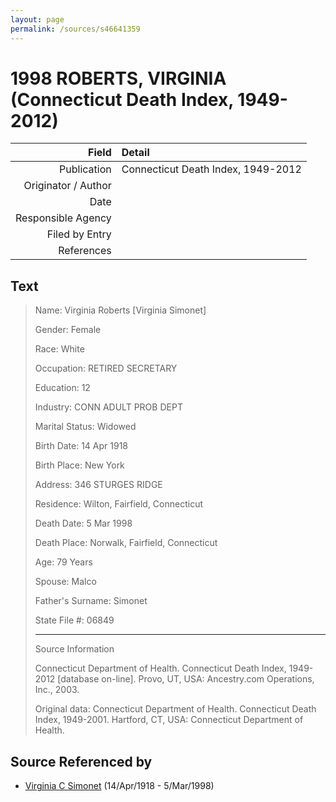 ```yaml
---
layout: page
permalink: /sources/s46641359
---
```


# 1998 ROBERTS, VIRGINIA (Connecticut Death Index, 1949-2012)

Field | Detail
---:|:---
Publication | Connecticut Death Index, 1949-2012
Originator / Author | 
Date | 
Responsible Agency | 
Filed by Entry | 
References | 

## Text

> Name: Virginia Roberts [Virginia Simonet]
>
> Gender: Female
>
> Race: White
>
> Occupation: RETIRED SECRETARY
>
> Education: 12
>
> Industry: CONN ADULT PROB DEPT
>
> Marital Status: Widowed
>
> Birth Date: 14 Apr 1918
>
> Birth Place: New York
>
> Address: 346 STURGES RIDGE
>
> Residence: Wilton, Fairfield, Connecticut
>
> Death Date: 5 Mar 1998
>
> Death Place: Norwalk, Fairfield, Connecticut
>
> Age: 79 Years
>
> Spouse: Malco
>
> Father's Surname: Simonet
>
> State File #: 06849
>
> ---
>
> Source Information
>
> Connecticut Department of Health. Connecticut Death Index, 1949-2012 [database on-line]. Provo, UT, USA: Ancestry.com Operations, Inc., 2003.
>
> Original data: Connecticut Department of Health. Connecticut Death Index, 1949-2001. Hartford, CT, USA: Connecticut Department of Health.
>

## Source Referenced by

* [Virginia C Simonet](../people/@33863084@-virginia-c-simonet-b1918-4-14-d1998-3-5.md) (14/Apr/1918 - 5/Mar/1998)
